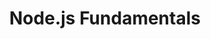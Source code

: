 ---
layout: workshop
title: Node.js Fundamentals
weight: 3
permalink: "/services/training/2017-12-04-node-js-fundamentals"
redirect_from: "/training/2017-12-04-node-js-fundamentals"
category: Back End & Full Stack
description: As a non-blocking programming language with amazing concurrency capabilities,
  it is no surprise that JavaScript shines just as brightly on the server side as
  it does in a browser. Whether you are making a build tool, web application or API,
  the rich JavaScript ecosystem and Node core libraries are by your side.
image: "/images/training/2017-12-04-node-js-fundamentals.png"
stages:
- title: Not a browser
  description: 'You already know how to use JavaScript in the browser, so we will
    first focus on getting you acclimated to this different environment. When we are
    done, you will have a much better sense of how to separate the JS programming
    language from browser-specific and Node-specific features.

'
  duration: 240
  agenda_items:
  - title: Welcome and Tech Check
    description: We'll get set up and ensure everyone has the required software installed.
    item_type: lecture
    start_time: '9:00'
    duration: 15
  - title: Process, Arguments, Input and Output
    description: "In Node.js, process is a global that provides information about
      your running Node program. Think of it as the server-side equivalent to a web
      browser’s `window` global.\n\nMany programming languages have a single “entry”
      point function (often called `main`). JavaScript is a little different, in that
      a module’s code is executed as soon as it is imported for the first time from
      somewhere else. As a result, the arguments passed to the program, the ability
      to print to the console and the ability to receive keyboard input are available
      throughout your node app. "
    item_type: lecture
    start_time: '9:15'
    duration: 30
  - title: 'EXERCISE: Magic 8 Ball'
    description: Write a Node.js program that prompts the user for a question, and
      responds with a random answer. If the user provides something that doesn’t seem
      like a question, your program should use `process.stderr` to tell the user their
      input is invalid, and allow them to try again.
    item_type: exercise
    start_time: '9:45'
    duration: 30
  - title: Async Control Flow
    description: While promises and `async/await` have become the preferred way to
      manage asynchronous jobs, nearly all of the asynchronous functions in Node.js
      core libraries require a callback to be passed as an argument. We’ll compare
      different ways of managing concurrency, and hone in on today’s best practices.
    item_type: lecture
    start_time: '10:15'
    duration: 30
  - title: 'EXERCISE: Promisify'
    description: Modern versions of Node.js include a `promisify` utility function,
      which converts a node-callback-style function into a promise-emitting function.
      However, as a workshop instructor, I need to be able to support Node versions
      that don’t come with this! Write me a `promisify`, and make sure that errors
      are handled properly.
    item_type: exercise
    start_time: '10:45'
    duration: 25
  - title: The REPL and Debugging
    description: |-
      The Node Read-Eval-Print-Loop (REPL) allows developers to execute statements in an interactive environment. We’ll learn how to make the REPL work for you, and a popular workflow involving prototyping code in isolation before bringing it into your program.

      One of the major differences in how JavaScript is developed for Node and the browser is the debugging process. We’ll learn how to use [Visual Studio Code](https://code.visualstudio.com/) and launch configurations to turn this amazing code editor into a lightweight IDE!
    item_type: lecture
    start_time: '11:10'
    duration: 30
  - title: 'EXERCISE: Bug Hunt'
    description: You’ll be given a program with a bug that slipped by all of our static
      code analysis. Set up a [Visual Studio Code](https://code.visualstudio.com/)
      debugging configuration so that you can “launch” the program from within the
      editor. Use your knowledge of conditional breakpoints and restarting stack frames
      to track down the malfunction.
    item_type: exercise
    start_time: '11:40'
    duration: 20
  - title: Lunch
    description: Break for lunch
    item_type: break
    start_time: '12:00'
    duration: 60
- title: Standard Library
  description: Node is not just a server-side JavaScript runtime, it also includes
    a robust collection of libraries or “core modules” for managing the filesystem,
    streaming data, events and more! We will get some hands-on experience with a broad
    array of commonly-used libraries, so you know what is available and when to reach
    for it.
  duration: 190
  agenda_items:
  - title: Buffers, Files and Paths
    description: Two of the most widely-used Node.js APIs are `fs`, used to interact
      with the filesystem, and `path`, used to construct proper resource paths that
      work on all operating systems. We’ll look at basic tasks like reading and managing
      files; how the “current directory” is affected by the location of our source
      code; and `fs-extra`, a popular open source library that provides a range of
      commonly-needed filesystem tools beyond those that ship with Node.
    item_type: lecture
    start_time: '13:00'
    duration: 30
  - title: 'EXERCISE: Directory-to-JSON and back again'
    description: You have been presented with a hierarchy of text files and folders.
      Build a `filesToJson`function that, given the path to a folder, generates a
      single JSON object representing the contents (and placement) of the files therein.
      Then, build a `jsonToFiles` function that takes your JSON object along with
      a folder path, and write the contents to disk as the appropriate hierarchy.
    item_type: exercise
    start_time: '13:30'
    duration: 30
  - title: Events
    description: A large portion of the Node api is built around the idea of “event
      emitters” to allow the registration of “listeners” (functions), which are invoked
      whenever an event is fired. We’ll learn about creating and consuming our own
      `EventEmitter`, and learn when it is appropriate to respond to events synchronously
      or asynchronously.
    item_type: lecture
    start_time: '14:00'
    duration: 20
  - title: 'EXERCISE: Operating an Oven'
    description: We’ll write some code to control an oven so that we can bake some
      Node-powered cookies! Your job is to build an `EventEmitter` that allows the
      operator of the oven to do their job in response to the `powerOn`, `powerOff`,
      `doorOpen`, `doorClose`, and `temperatureReached` events.
    item_type: exercise
    start_time: '14:20'
    duration: 30
  - title: Streams
    description: Streams are a particular type of collection, where data may not be
      available all at once. When working with a stream of data, we can start immediately
      processing whatever we have so far, without requiring that “everything” is placed
      in memory. While it is somewhat uncommon for developers to create new types
      of streams, you’ll end up working with them extensively as we get deeper into
      Node.
    item_type: lecture
    start_time: '14:50'
    duration: 30
  - title: 'EXERCISE: Oven Thermocouple'
    description: |-
      You’ll be provided with some code that represents a kitchen oven. It is set to a “desired temperature”, the heater turns on, and a temperature sensor lets us know when the oven is ready. However, we have a problem... the temperature sensor is cheap and produces a garbage reading sometimes.

      Write a program to consume the raw data stream from an oven’s temperature sensor to control the heating system, in order to keep the oven temperature pretty close to what the user set it at. You’ll need to use a `Transform` stream, and expose a stream for the oven’s heater to “listen” to.
    item_type: exercise
    start_time: '15:20'
    duration: 40
  - title: Wrap Up
    description: We'll recap what we have learned so far, and outline the topics to
      be covered tomorrow. Homework may be assigned.
    item_type: lecture
    start_time: '16:00'
    duration: 10
- title: Networking
  description: Node comes with some great foundational support for both low and high-level
    networking. We will begin with writing a program that manages a TCP socket directly,
    then upgrade it to a turnkey HTTP server to build a simple web application.
  duration: 120
  agenda_items:
  - title: Hello Network
    description: TCP/IP is at the core of how the internet works (After all, the “IP”
      stands for “internet protocol”).  The TCP (Transmission Control Protocol) ensures
      that when devices receive data, they are in the correct order and not missing
      any data. We’ll learn about how to open a port and communicate over it using
      Node’s `net` module.
    item_type: lecture
    start_time: '9:00'
    duration: 30
  - title: 'EXERCISE: Guess my Number'
    description: |-
      Build a small Node program that opens up a port on localhost, generates a random number between 0 and 100, and then asks the user to guess it. The user should receive some feedback on their guess (too high, too low), and once they find the correct number, the socket should be closed.
      ```
      Please guess my number. It is between 0 and 100
      10
      Too Low! Try again
      50
      Too High! Try again
      30
      Too High! Try again
      20
      GOT IT! The number was 20 and you guessed in 4 tries
      ```
    item_type: exercise
    start_time: '9:30'
    duration: 30
  - title: HTTP
    description: HTTP (Hypertext Transfer Protocol) is an application networking protocol
      that describes concepts like URLs, request methods (GET, POST, PUT, etc…) and
      more! We’ll learn about Node’s fantastic support for HTTP servers and clients,
      and walk through typical usage patterns.
    item_type: lecture
    start_time: '10:00'
    duration: 20
  - title: 'EXERCISE: Hello, Web!'
    description: We’ll build an HTTP-based version of our number guessing game from
      the previous exercise. After our work is done, players will be able to play
      the game using a web browser instead of their terminal.
    item_type: exercise
    start_time: '10:20'
    duration: 30
  - title: Coffee Break
    description: Short break
    item_type: break
    start_time: '10:50'
    duration: 10
- title: Processes and Clustering
  description: Node applications run on a single thread, but they can start new processes
    and communicate with them to form a distributed system. We will look at several
    use cases for doing something like this, and study how the Actor Concurrency Model
    helps keep inter-process communication simple and cheap.
  duration: 150
  agenda_items:
  - title: Child Process
    description: |-
      Sometimes we need to run a shell command and observe its output. We’ll study the various functions available in the `child_process` Node module in detail, focusing on things like:

      * Passing arguments
      * Monitoring output
      * Detecting successful execution
    item_type: lecture
    start_time: '11:00'
    duration: 20
  - title: 'EXERCISE: Running shell commands'
    description: Build a class that can retrieve information about the hardware your
      program is running on. These are typically not available to a Node application
      and involve running OS-specific shell commands.
    item_type: exercise
    start_time: '11:30'
    duration: 20
  - title: App as a Cluster
    description: In a production environment, running an app on a single threads is
      dangerous! All it takes is one rogue function to leak, and you have put everything
      you program can do in jeopardy. We’ll look at how a single script can be “forked”
      onto multiple processes to form a cluster, leaving the master process available
      to take on the next task.
    item_type: lecture
    start_time: '11:50'
    duration: 30
  - title: 'EXERCISE: Clustered HTTP server'
    description: Upgrade our HTTP server exercise to be run on a pool of worker processes
      (one per CPU core on your machine), to increase the maximum amount of traffic
      your program can potentially handle.
    item_type: exercise
    start_time: '12:20'
    duration: 20
  - title: Lunch
    description: Break for lunch
    item_type: break
    start_time: '12:40'
    duration: 60
- title: Express
  description: 'Express is, by a fairly large margin, the most popular web application
    framework for Node.js. It can be used to respond to HTTP requests with JSON, HTML,
    or pretty much anything else.  '
  duration: 190
  agenda_items:
  - title: Request, Response
    description: Express is built on top of Node’s networking concepts, leveraging
      the power of the `HTTP` server we have been using, and the existing `Request`
      and `Response` types. We’ll take some time to learn more about how `Request`
      and `Response` work.
    item_type: lecture
    start_time: '13:40'
    duration: 20
  - title: 'EXERCISE: A JSON API resource'
    description: "Build a set of Express request handlers for creating, listing, updating
      and destroying a “course” resource. \n"
    item_type: exercise
    start_time: '14:00'
    duration: 30
  - title: Views
    description: Modern versions of Express leave the job of “views” — HTML generation
      from declarative templates — up to other libraries. We’ll look at one of the
      most common view libraries, which allows us to express HTML using [Handlebars.js](http://handlebarsjs.com/).
      We’ll be sure to cover topics like layouts, handlebars helper functions, and
      passing data from our javascript into a template.
    item_type: lecture
    start_time: '14:30'
    duration: 20
  - title: 'EXERCISE: Course as HTML'
    description: 'Build a set of new routes for CRUD (Create, Read, Update, Delete)
      operations on the same course object we modeled in the last exercise — but render
      responses as HTML instead of JSON. '
    item_type: exercise
    start_time: '14:50'
    duration: 30
  - title: Routing
    description: Once we start responding to a variety of URLs, we’ll want to start
      breaking our code up into independent modules. Each module should follow SRP
      (Single Responsibility Principle) for handling a specific concern, or set of
      closely-related concerns.
    item_type: lecture
    start_time: '15:20'
    duration: 20
  - title: 'EXERCISE: JSON + HTML'
    description: "Time for us to combine HTML and JSON. Use hierarchical routing to
      expose both of the last two exercises, such that:\n`http://localhost:3000/courses`
      provides an HTML response, and\n`http://localhost:3000/api/courses` provides
      a JSON response. "
    item_type: exercise
    start_time: '15:40'
    duration: 20
  - title: Middlewares
    description: Middlewares are modular request/response handling units that can
      be composed together in a server. You could have one middleware that ensures
      requests are coming from only a specified origin; one that parses the body (text)
      into JSON for later use; one that logs the amount of time it took to generate
      a response; and more! We’ll build a few middlewares together, and try applying
      them broadly across our whole app, as well as specifically to a family of routes
      (or a single route).
    item_type: lecture
    start_time: '16:00'
    duration: 20
  - title: 'EXERCISE: CORS headers'
    description: Build an Express middleware for CORS (Cross-Origin Resource Sharing)
      validation. When an incoming `request` is received, the `Origin` header should
      be validated against the `allowedOrigins` list, and if everything checks out
      the appropriate CORS response headers should be set on the `response` object.
    item_type: exercise
    start_time: '16:20'
    duration: 30
- title: Testing
  description: You may already be using some Node-friendly testing tools and assertion
    libraries. We will focus mostly on [Mocha](https://mochajs.org/), a flexible and
    straightforward testing framework that works equally well for server and client-side
    code.
  duration: 150
  agenda_items:
  - title: Unit Tests
    description: Unit tests are fast, lightweight, and designed to validate algorithmic
      complexity in isolation. We’ll learn how to write our code in such a way that
      the trickiest parts are easily unit testable without having to build large numbers
      of “stubs”.
    item_type: lecture
    start_time: '16:50'
    duration: 20
  - title: 'EXERCISE: Unit testing with Mocha'
    description: |-
      Build a handlebars helper function that formats a number nicely for analytics dashboards. You must write your unit tests to fulfill these requirements:
      * 23004 should be represented as `23.0K`
      * -914 should be represented as `-914`
      * 1060241 should be represented as `1.1M`
    item_type: exercise
    start_time: '17:10'
    duration: 20
  - title: Integration Tests
    description: |
      Integration tests are designed to ensure interfaces or connections between components of your application work properly. We’ll learn how to write tests for two important “interfaces” to any Express app:
      * Ensuring that URLs are handled by the appropriate route,
      * Ensuring that routes pass the expected data to views.
    item_type: lecture
    start_time: '17:30'
    duration: 20
  - title: 'EXERCISE: Integration testing with Mocha'
    description: 'Write an integration tests suite to ensure that the `GET /course`
      view is passed the correct data to render its template. '
    item_type: exercise
    start_time: '17:50'
    duration: 20
  - title: Acceptance Tests
    description: 'Acceptance tests, sometimes called functional tests, are designed
      to ensure that critical user workflows work correctly and protect them from
      regression. Acceptance tests are the closest thing we have to simulating user
      behavior. They should be designed in such a way that they mimic what users may
      do. Acceptance tests usually involve starting up the entire app and are considerably
      slower than unit or acceptance tests. You should have a few of these, but the
      more you have, the slower your test suite will be.

'
    item_type: lecture
    start_time: '18:10'
    duration: 20
  - title: 'EXERCISE: API acceptance testing with Mocha'
    description: Build acceptance tests for the `/api/course` JSON Create, Read, Update
      and Destroy endpoints.
    item_type: exercise
    start_time: '18:30'
    duration: 20
  - title: 'EXERCISE: HTML acceptance testing with Mocha'
    description: Build acceptance tests for the `/course` HTML Create, Read, Update
      and Destroy endpoints.
    item_type: exercise
    start_time: '18:50'
    duration: 20
  - title: Wrap Up and Recap
    description: We'll recap everything we have learned throughout the course, and
      discuss resources for future learning.
    item_type: lecture
    start_time: '19:10'
    duration: 10
---
